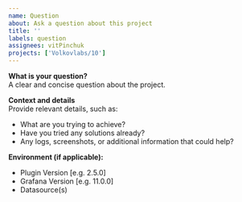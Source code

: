 ```yaml
---
name: Question
about: Ask a question about this project
title: ''
labels: question
assignees: vitPinchuk
projects: ['Volkovlabs/10']
---
```


<!-- Please use this template for asking questions related to this project -->

**What is your question?**  
A clear and concise question about the project.

**Context and details**  
Provide relevant details, such as:

- What are you trying to achieve?
- Have you tried any solutions already?
- Any logs, screenshots, or additional information that could help?

**Environment (if applicable):**

- Plugin Version [e.g. 2.5.0]
- Grafana Version [e.g. 11.0.0]
- Datasource(s)
